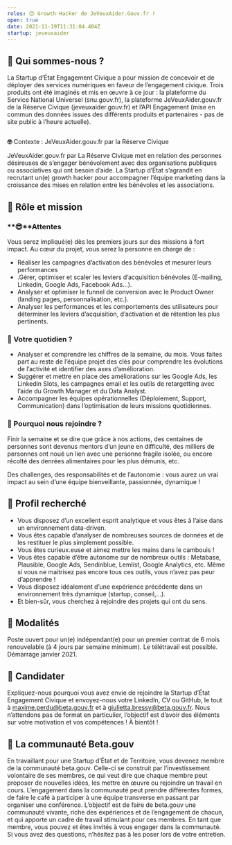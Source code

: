 ```yaml
---
roles: 😍 Growth Hacker de JeVeuxAider.Gouv.fr !
open: true
date: 2021-11-19T11:31:04.404Z
startup: jeveuxaider
---
```

## **👋** Qui sommes-nous ?

La Startup d’État Engagement Civique a pour mission de concevoir et de déployer des services numériques en faveur de l’engagement civique. Trois produits ont été imaginés et mis en œuvre à ce jour : la plateforme du Service National Universel (snu.gouv.fr), la plateforme JeVeuxAider.gouv.fr de la Réserve Civique (jeveuxaider.gouv.fr) et l’API Engagement (mise en commun des données issues des différents produits et partenaires - pas de site public à l’heure actuelle).

## 
**🤓** Contexte : JeVeuxAider.gouv.fr par la Réserve Civique

JeVeuxAider.gouv.fr par La Réserve Civique met en relation des personnes désireuses de s’engager bénévolement avec des organisations publiques ou associatives qui ont besoin d’aide.
La Startup d’État s’agrandit en recrutant un(e) growth hacker pour accompagner l’équipe marketing dans la croissance des mises en relation entre les bénévoles et les associations.


## **🎯** Rôle et mission

### **😎**Attentes 

Vous serez impliqué(e) dès les premiers jours sur des missions à fort impact. Au cœur du projet, vous serez la personne en charge de :

* Réaliser les campagnes d’activation des bénévoles et mesurer leurs performances
* .Gérer, optimiser et scaler les leviers d’acquisition bénévoles (E-mailing, Linkedin, Google Ads, Facebook Ads...).
* Analyser et optimiser le funnel de conversion avec le Product Owner (landing pages, personnalisation, etc.).
* Analyser les performances et les comportements des utilisateurs pour déterminer les leviers d’acquisition, d’activation et de rétention les plus pertinents.

### **💪** Votre quotidien ?

* Analyser et comprendre les chiffres de la semaine, du mois. Vous faites part au reste de l’équipe projet des clés pour comprendre les évolutions de l’activité et identifier des axes d’amélioration.
* Suggérer et mettre en place des améliorations sur les Google Ads, les Linkedin Slots, les campagnes email et les outils de retargetting avec l’aide du Growth Manager et du Data Analyst.
* Accompagner les équipes opérationnelles (Déploiement, Support, Communication) dans l’optimisation de leurs missions quotidiennes.

### **🍻** Pourquoi nous rejoindre ?

Finir la semaine et se dire que grâce à nos actions, des centaines de personnes sont devenus mentors d’un jeune en difficulté, des milliers de personnes ont noué un lien avec une personne fragile isolée, ou encore récolté des denrées alimentaires pour les plus démunis, etc. 

Des challenges, des responsabilités et de l’autonomie : vous aurez un vrai impact au sein d’une équipe bienveillante, passionnée, dynamique !


## **🔎** Profil recherché

* Vous disposez d’un excellent esprit analytique et vous êtes à l’aise dans un environnement data-driven.
* Vous êtes capable d’analyser de nombreuses sources de données et de les restituer le plus simplement possible.
* Vous êtes curieux.euse et aimez mettre les mains dans le cambouis !
* Vous êtes capable d’être autonome sur de nombreux outils : Metabase, Plausible, Google Ads, Sendinblue, Lemlist, Google Analytics, etc. Même si vous ne maitrisez pas encore tous ces outils, vous n’avez pas peur d’apprendre !
* Vous disposez idéalement d’une expérience précédente dans un environnement très dynamique (startup, conseil,...).
* Et bien-sûr, vous cherchez à rejoindre des projets qui ont du sens.

## **📝** Modalités

Poste ouvert pour un(e) indépendant(e) pour un premier contrat de 6 mois renouvelable (à 4 jours par semaine minimum). Le télétravail est possible. 
Démarrage janvier 2021.


## **🚀** Candidater

Expliquez-nous pourquoi vous avez envie de rejoindre la Startup d’État Engagement Civique et envoyez-nous votre LinkedIn, CV ou GitHub, le tout à [maxime.perdu@beta.gouv.fr](mailto:maxime.perdu@beta.gouv.fr) et à [giulietta.bressy@beta.gouv.fr](mailto:giulietta.bressy@beta.gouv.fr).
Nous n’attendons pas de format en particulier, l’objectif est d’avoir des éléments sur votre motivation et vos compétences !
À bientôt !

## **🤝** La communauté Beta.gouv

En travaillant pour une Startup d’État et de Territoire, vous devenez membre de la communauté beta.gouv. Celle-ci se construit par l’investissement volontaire de ses membres, ce qui veut dire que chaque membre peut proposer de nouvelles idées, les mettre en œuvre ou rejoindre un travail en cours.
L’engagement dans la communauté peut prendre différentes formes, de faire le café à participer à une équipe transverse en passant par organiser une conférence.
L’objectif est de faire de beta.gouv une communauté vivante, riche des expériences et de l’engagement de chacun, et qui apporte un cadre de travail stimulant pour ces membres.
En tant que membre, vous pouvez et êtes invités à vous engager dans la communauté. Si vous avez des questions, n’hésitez pas à les poser lors de votre entretien.
